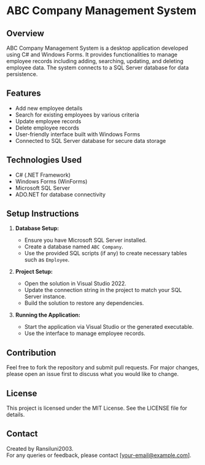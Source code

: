 # ABC Company Management System

## Overview
ABC Company Management System is a desktop application developed using C# and Windows Forms. It provides functionalities to manage employee records including adding, searching, updating, and deleting employee data. The system connects to a SQL Server database for data persistence.

## Features
- Add new employee details
- Search for existing employees by various criteria
- Update employee records
- Delete employee records
- User-friendly interface built with Windows Forms
- Connected to SQL Server database for secure data storage

## Technologies Used
- C# (.NET Framework)
- Windows Forms (WinForms)
- Microsoft SQL Server
- ADO.NET for database connectivity

## Setup Instructions

1. **Database Setup:**
   - Ensure you have Microsoft SQL Server installed.
   - Create a database named `ABC Company`.
   - Use the provided SQL scripts (if any) to create necessary tables such as `Employee`.

2. **Project Setup:**
   - Open the solution in Visual Studio 2022.
   - Update the connection string in the project to match your SQL Server instance.
   - Build the solution to restore any dependencies.

3. **Running the Application:**
   - Start the application via Visual Studio or the generated executable.
   - Use the interface to manage employee records.

## Contribution
Feel free to fork the repository and submit pull requests. For major changes, please open an issue first to discuss what you would like to change.

## License
This project is licensed under the MIT License. See the LICENSE file for details.

## Contact
Created by Ransiluni2003.  
For any queries or feedback, please contact [your-email@example.com].

